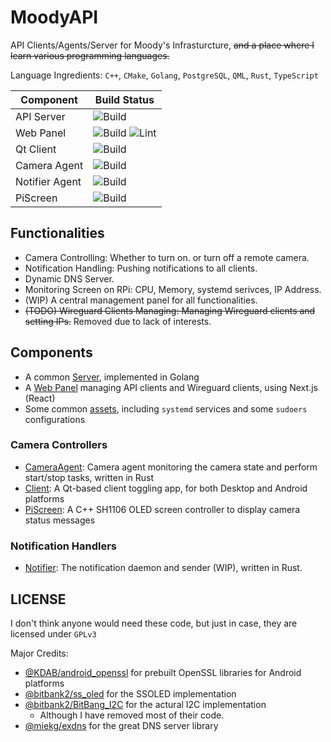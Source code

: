 # MoodyAPI

API Clients/Agents/Server for Moody's Infrasturcture, ~~and a place where I learn various programming languages.~~

Language Ingredients: `C++`, `CMake`, `Golang`, `PostgreSQL`, `QML`, `Rust`, `TypeScript`

| Component      | Build Status                                                                                                                |
| -------------- | --------------------------------------------------------------------------------------------------------------------------- |
| API Server     | ![Build](../../actions/workflows/build-server.yml/badge.svg)                                                                |
| Web Panel      | ![Build](../../actions/workflows/build-webpanel.yml/badge.svg) ![Lint](../../actions/workflows/lint-webpanel.yml/badge.svg) |
| Qt Client      | ![Build](../../actions/workflows/build-client.yml/badge.svg)                                                                |
| Camera Agent   | ![Build](../../actions/workflows/build-agent.yml/badge.svg)                                                                 |
| Notifier Agent | ![Build](../../actions/workflows/build-notifier.yml/badge.svg)                                                              |
| PiScreen       | ![Build](../../actions/workflows/build-piscreen.yml/badge.svg)                                                              |

## Functionalities

- Camera Controlling: Whether to turn on. or turn off a remote camera.
- Notification Handling: Pushing notifications to all clients.
- Dynamic DNS Server.
- Monitoring Screen on RPi: CPU, Memory, systemd serivces, IP Address.
- (WIP) A central management panel for all functionalities.
- ~~(TODO) Wireguard Clients Managing: Managing Wireguard clients and setting IPs.~~ Removed due to lack of interests.

## Components

- A common [Server](Server/), implemented in Golang
- A [Web Panel](WebPanel/) managing API clients and Wireguard clients, using Next.js (React)
- Some common [assets](assets/), including `systemd` services and some `sudoers` configurations

### Camera Controllers

- [CameraAgent](CameraAgent/): Camera agent monitoring the camera state and perform start/stop tasks, written in Rust
- [Client](Client/): A Qt-based client toggling app, for both Desktop and Android platforms
- [PiScreen](PiScreen/): A C++ SH1106 OLED screen controller to display camera status messages

### Notification Handlers

- [Notifier](Notifier/): The notification daemon and sender (WIP), written in Rust.

## LICENSE

I don't think anyone would need these code, but just in case, they are licensed under `GPLv3`

Major Credits:

- [@KDAB/android_openssl](https://github.com/KDAB/android_openssl) for prebuilt OpenSSL libraries for Android platforms
- [@bitbank2/ss_oled](https://github.com/bitbank2/ss_oled) for the SSOLED implementation
- [@bitbank2/BitBang_I2C](https://github.com/bitbank2/BitBang_I2C) for the actural I2C implementation
  - Although I have removed most of their code.
- [@miekg/exdns](https://github.com/miekg/exdns) for the great DNS server library
